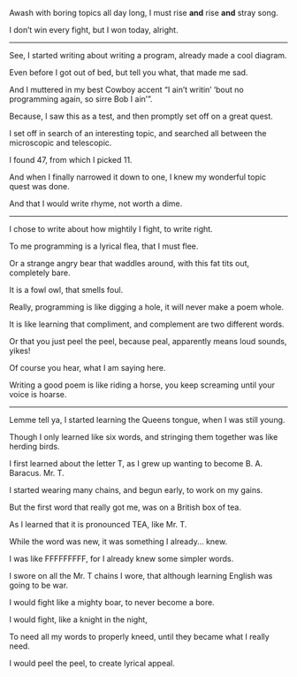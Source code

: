 Awash with boring topics all day long,
I must rise __and__ rise __and__ stray song.

I don’t win every fight,
but I won today, alright.

---

See, I started writing about writing a program,
already made a cool diagram.

Even before I got out of bed,
but tell you what, that made me sad.

And I muttered in my best Cowboy accent “I ain’t writin’ ‘bout no programming again,
so sirre Bob I ain’”.

Because, I saw this as a test,
and then promptly set off on a great quest.

I set off in search of an interesting topic,
and searched all between the microscopic and telescopic.

I found 47,
from which I picked 11.

And when I finally narrowed it down to one,
I knew my wonderful topic quest was done.

And that I would write rhyme,
not worth a dime.

---

I chose to write about how mightily I fight,
to write right.

To me programming is a lyrical flea,
that I must flee.

Or a strange angry bear that waddles around,
with this fat tits out, completely bare.

It is a fowl owl,
that smells foul.

Really, programming is like digging a hole,
it will never make a poem whole.

It is like learning that compliment,
and complement are two different words.

Or that you just peel the peel,
because peal, apparently means loud sounds, yikes!

Of course you hear,
what I am saying here.

Writing a good poem is like riding a horse,
you keep screaming until your voice is hoarse.

---

Lemme tell ya, I started learning the Queens tongue,
when I was still young.

Though I only learned like six words,
and stringing them together was like herding birds.  

I first learned about the letter T,
as I grew up wanting to become B. A. Baracus. Mr. T.

I started wearing many chains,
and begun early, to work on my gains.

But the first word that really got me,
was on a British box of tea.

As I learned that it is pronounced TEA,
like Mr. T.

While the word was new,
it was something I already... knew.

I was like FFFFFFFFF,
for I already knew some simpler words.

I swore on all the Mr. T chains I wore,
that although learning English was going to be war.

I would fight like a mighty boar,
to never become a bore.

I would fight,
like a knight in the night,

To need all my words to properly kneed,
until they became what I really need.

I would peel the peel,
to create lyrical appeal.
